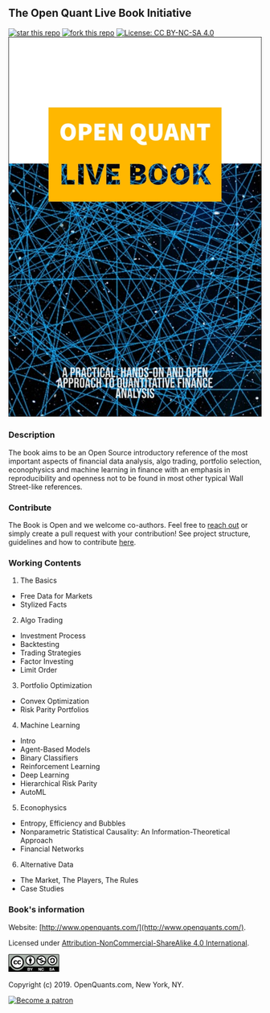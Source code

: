 
## The Open Quant Live Book Initiative
[![star this repo](http://githubbadges.com/star.svg?user=souzatharsis&repo=open-quant-live-book&style=default)](https://github.com/souzatharsis/open-quant-live-book)
[![fork this repo](http://githubbadges.com/fork.svg?user=souzatharsis&repo=open-quant-live-book&style=default)](https://github.com/souzatharsis/open-quant-live-book/fork)
[![License: CC BY-NC-SA 4.0](https://img.shields.io/badge/License-CC%20BY--NC--SA%204.0-lightgrey.svg)](https://creativecommons.org/licenses/by-nc-sa/4.0/)
<img src="./fig/cover.jpg" alt="The Open Quant Book" class="center">

### Description

The book aims to be an Open Source introductory reference of the most important aspects of financial data analysis, algo trading, portfolio selection, econophysics and machine learning in finance with an emphasis in reproducibility and openness not to be found in most other typical Wall Street-like references.

### Contribute

The Book is Open and we welcome co-authors. Feel free to [reach out](https://www.openquants.com/contact) or simply create a pull request with your contribution! See project structure, guidelines and how to contribute [here](https://github.com/souzatharsis/open-quant-live-book/blob/master/CONTRIBUTING.md).

### Working Contents

1. The Basics

+ Free Data for Markets
+ Stylized Facts

2. Algo Trading   

+ Investment Process
+ Backtesting
+ Trading Strategies
+ Factor Investing
+ Limit Order

3. Portfolio Optimization

+ Convex Optimization
+ Risk Parity Portfolios

4. Machine Learning

+ Intro
+ Agent-Based Models
+ Binary Classifiers
+ Reinforcement Learning
+ Deep Learning
+ Hierarchical Risk Parity
+ AutoML

5. Econophysics

+ Entropy, Efficiency and Bubbles
+ Nonparametric Statistical Causality: An Information-Theoretical Approach
+ Financial Networks

6. Alternative Data

+ The Market, The Players, The Rules
+ Case Studies

### Book's information

Website: [http://www.openquants.com/](http://www.openquants.com/).

Licensed under [Attribution-NonCommercial-ShareAlike 4.0 International](https://creativecommons.org/licenses/by-nc-sa/4.0/). 

<img src="fig/by-nc-sa.png" width="20%">

Copyright (c) 2019. OpenQuants.com, New York, NY.

[![Become a patron](https://github.com/souzatharsis/open-quant-live-book/blob/master/fig/patreon.png)](http://patreon.com/openquants)
